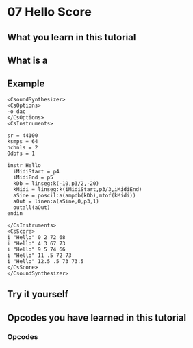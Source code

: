 # 07 Hello Score


## What you learn in this tutorial



## What is a 


## Example



~~~csound
<CsoundSynthesizer>
<CsOptions>
-o dac
</CsOptions>
<CsInstruments>

sr = 44100
ksmps = 64
nchnls = 2
0dbfs = 1

instr Hello
  iMidiStart = p4
  iMidiEnd = p5
  kDb = linseg:k(-10,p3/2,-20)
  kMidi = linseg:k(iMidiStart,p3/3,iMidiEnd)
  aSine = poscil:a(ampdb(kDb),mtof(kMidi))
  aOut = linen:a(aSine,0,p3,1)
  outall(aOut)
endin

</CsInstruments>
<CsScore>
i "Hello" 0 2 72 68
i "Hello" 4 3 67 73
i "Hello" 9 5 74 66
i "Hello" 11 .5 72 73
i "Hello" 12.5 .5 73 73.5
</CsScore>
</CsoundSynthesizer>
~~~

## 

## Try it yourself



## Opcodes you have learned in this tutorial
### Opcodes

